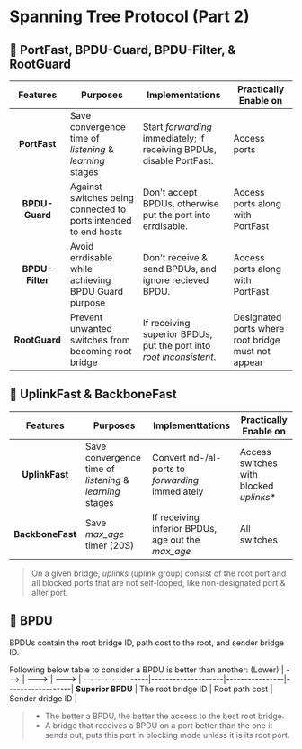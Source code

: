# Spanning Tree Protocol (Part 2)

## 🌲 PortFast, BPDU-Guard, BPDU-Filter, & RootGuard
 Features      | Purposes                                                         | Implementations                                                      | Practically Enable on |
:-------------:|------------------------------------------------------------------|----------------------------------------------------------------------|-----------------------|
**PortFast**   | Save convergence time of _listening_ & _learning_ stages         | Start _forwarding_ immediately; if receiving BPDUs, disable PortFast.| Access ports |
**BPDU-Guard** | Against switches being connected to ports intended to end hosts  | Don't accept BPDUs, otherwise put the port into errdisable.          | Access ports along with PortFast |
**BPDU-Filter**| Avoid errdisable while achieving BPDU Guard purpose              | Don't receive & send BPDUs, and ignore recieved BPDU.                | Access ports along with PortFast |
**RootGuard**  | Prevent unwanted switches from becoming root bridge              | If receiving superior BPDUs, put the port into _root inconsistent_.  | Designated ports where root bridge must not appear |

## 🌲 UplinkFast & BackboneFast
 Features        | Purposes                                                 | Implementtations                                   | Practically Enable on |
:---------------:|----------------------------------------------------------|----------------------------------------------------|-----------------------|
**UplinkFast**   | Save convergence time of _listening_ & _learning_ stages | Convert nd-/al-ports to _forwarding_ immediately   | Access switches with blocked _uplinks_* |
**BackboneFast** | Save _max_age_ timer (20S)                               | If receiving inferior BPDUs, age out the _max_age_ | All switches |
> On a given bridge, _uplinks_ (uplink group) consist of the root port and all blocked ports that are not self-looped, like non-designated port & alter port.

## 🌲 BPDU
BPDUs contain the root bridge ID, path cost to the root, and sender bridge ID.

Following below table to consider a BPDU is better than another:
     (Lower)      | --->               | --->           | --->             |
------------------|--------------------|----------------|------------------|
**Superior BPDU** | The root bridge ID | Root path cost | Sender dridge ID |
> - The better a BPDU, the better the access to the best root bridge.  
> - A bridge that receives a BPDU on a port better than the one it sends out, puts this port in blocking mode unless it is its root port.
